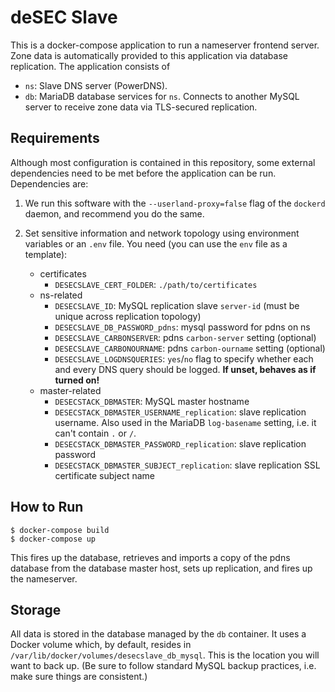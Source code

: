 deSEC Slave
=====

This is a docker-compose application to run a nameserver frontend server. Zone data is automatically provided to this application via database replication. The application consists of

- `ns`: Slave DNS server (PowerDNS).
- `db`: MariaDB database services for `ns`. Connects to another MySQL server to receive zone data via TLS-secured replication.


Requirements
-----

Although most configuration is contained in this repository, some external dependencies need to be met before the application can be run. Dependencies are:

1.  We run this software with the `--userland-proxy=false` flag of the `dockerd` daemon, and recommend you do the same.

2.  Set sensitive information and network topology using environment variables or an `.env` file. You need (you can use the `env` file as a template):
    - certificates
      - `DESECSLAVE_CERT_FOLDER`: `./path/to/certificates`
    - ns-related
      - `DESECSLAVE_ID`: MySQL replication slave `server-id` (must be unique across replication topology)
      - `DESECSLAVE_DB_PASSWORD_pdns`: mysql password for pdns on ns
      - `DESECSLAVE_CARBONSERVER`: pdns `carbon-server` setting (optional)
      - `DESECSLAVE_CARBONOURNAME`: pdns `carbon-ourname` setting (optional)
      - `DESECSLAVE_LOGDNSQUERIES`: `yes`/`no` flag to specify whether each and every DNS query should be logged. **If unset, behaves as if turned on!**
    - master-related
      - `DESECSTACK_DBMASTER`: MySQL master hostname
      - `DESECSTACK_DBMASTER_USERNAME_replication`: slave replication username. Also used in the MariaDB `log-basename` setting, i.e. it can't contain `.` or `/`.
      - `DESECSTACK_DBMASTER_PASSWORD_replication`: slave replication password
      - `DESECSTACK_DBMASTER_SUBJECT_replication`: slave replication SSL certificate subject name


How to Run
-----

    $ docker-compose build
    $ docker-compose up

This fires up the database, retrieves and imports a copy of the pdns database from the database master host, sets up replication, and fires up the nameserver.


Storage
---
All data is stored in the database managed by the `db` container. It uses a Docker volume which, by default, resides in `/var/lib/docker/volumes/desecslave_db_mysql`.
This is the location you will want to back up. (Be sure to follow standard MySQL backup practices, i.e. make sure things are consistent.)
